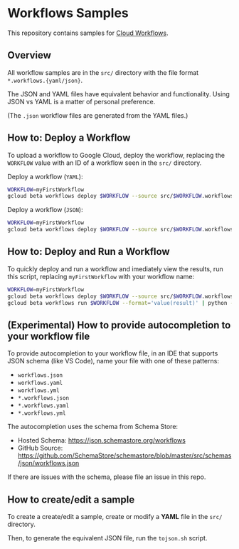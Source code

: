 # Workflows Samples

This repository contains samples for [Cloud Workflows](https://cloud.google.com/workflows/docs).

## Overview

All workflow samples are in the `src/` directory with the file format `*.workflows.{yaml/json}`.

The JSON and YAML files have equivalent behavior and functionality. Using JSON vs YAML is a matter of personal preference.

(The `.json` workflow files are generated from the YAML files.)

## How to: Deploy a Workflow

To upload a workflow to Google Cloud, deploy the workflow,
replacing the `WORKFLOW` value with an ID of a workflow seen in the `src/` directory.

Deploy a workflow (`YAML`):

```sh
WORKFLOW=myFirstWorkflow
gcloud beta workflows deploy $WORKFLOW --source src/$WORKFLOW.workflows.yaml
```

Deploy a workflow (`JSON`):

```sh
WORKFLOW=myFirstWorkflow
gcloud beta workflows deploy $WORKFLOW --source src/$WORKFLOW.workflows.json
```

## How to: Deploy and Run a Workflow

To quickly deploy and run a workflow and imediately view the results,
run this script, replacing `myFirstWorkflow` with your workflow name:

```sh
WORKFLOW=myFirstWorkflow
gcloud beta workflows deploy $WORKFLOW --source src/$WORKFLOW.workflows.yaml
gcloud beta workflows run $WORKFLOW --format='value(result)' | python -m json.tool
```

## (Experimental) How to provide autocompletion to your workflow file

To provide autocompletion to your workflow file, in an IDE that supports JSON schema (like VS Code), name your file with one of these patterns:

- `workflows.json`
- `workflows.yaml`
- `workflows.yml`
- `*.workflows.json`
- `*.workflows.yaml`
- `*.workflows.yml`

The autocompletion uses the schema from Schema Store:

- Hosted Schema: https://json.schemastore.org/workflows
- GitHub Source: https://github.com/SchemaStore/schemastore/blob/master/src/schemas/json/workflows.json

If there are issues with the schema, please file an issue in this repo.

## How to create/edit a sample

To create a create/edit a sample, create or modify a **YAML** file in the `src/` directory.

Then, to generate the equivalent JSON file, run the `tojson.sh` script.